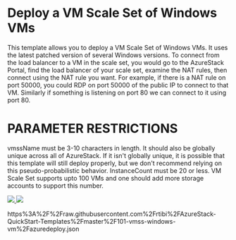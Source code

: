 # Deploy a VM Scale Set of Windows VMs

This template allows you to deploy a VM Scale Set of Windows VMs. It uses the latest patched version of several Windows versions. To connect from the load balancer to a VM in the scale set, you would go to the AzureStack Portal, find the load balancer of your scale set, examine the NAT rules, then connect using the NAT rule you want. For example, if there is a NAT rule on port 50000, you could RDP on port 50000 of the public IP to connect to that VM. Similarly if something is listening on port 80 we can connect to it using port 80.

PARAMETER RESTRICTIONS
======================

vmssName must be 3-10 characters in length. It should also be globally unique across all of AzureStack. If it isn't globally unique, it is possible that this template will still deploy properly, but we don't recommend relying on this pseudo-probabilistic behavior.
InstanceCount must be 20 or less. VM Scale Set supports upto 100 VMs and one should add more storage accounts to support this number.



<a href="https://portal.local.azurestack.external/#create/Microsoft.Template/uri/https%3A%2F%2Fraw.githubusercontent.com%2Frtibi%2FAzureStack-QuickStart-Templates%2Fmaster%2F101-vmss-windows-vm%2Fazuredeploy.json" target="_blank">
    <img src="http://azuredeploy.net/deploybutton.png"/> 
</a>
<a href="http://armviz.io/#/?load=https%3A%2F%2Fraw.githubusercontent.com%2Frtibi%2FAzureStack-QuickStart-Templates%2Fmaster%2F101-vmss-windows-vm%2Fazuredeploy.json" target="_blank">
    <img src="http://armviz.io/visualizebutton.png"/> 
</a>


https%3A%2F%2Fraw.githubusercontent.com%2Frtibi%2FAzureStack-QuickStart-Templates%2Fmaster%2F101-vmss-windows-vm%2Fazuredeploy.json
